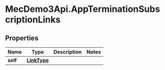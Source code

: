 # MecDemo3Api.AppTerminationSubscriptionLinks

## Properties
Name | Type | Description | Notes
------------ | ------------- | ------------- | -------------
**self** | [**LinkType**](LinkType.md) |  | 


